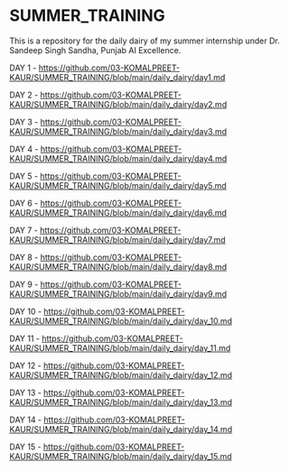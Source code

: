 # SUMMER_TRAINING
This is a repository for the daily dairy of my summer internship under Dr. Sandeep Singh Sandha, Punjab AI Excellence.

DAY 1 - https://github.com/03-KOMALPREET-KAUR/SUMMER_TRAINING/blob/main/daily_dairy/day1.md

DAY 2 - https://github.com/03-KOMALPREET-KAUR/SUMMER_TRAINING/blob/main/daily_dairy/day2.md

DAY 3 - https://github.com/03-KOMALPREET-KAUR/SUMMER_TRAINING/blob/main/daily_dairy/day3.md  

DAY 4 - https://github.com/03-KOMALPREET-KAUR/SUMMER_TRAINING/blob/main/daily_dairy/day4.md

DAY 5 - https://github.com/03-KOMALPREET-KAUR/SUMMER_TRAINING/blob/main/daily_dairy/day5.md

DAY 6 - https://github.com/03-KOMALPREET-KAUR/SUMMER_TRAINING/blob/main/daily_dairy/day6.md

DAY 7 - https://github.com/03-KOMALPREET-KAUR/SUMMER_TRAINING/blob/main/daily_dairy/day7.md

DAY 8 - https://github.com/03-KOMALPREET-KAUR/SUMMER_TRAINING/blob/main/daily_dairy/day8.md

DAY 9 - https://github.com/03-KOMALPREET-KAUR/SUMMER_TRAINING/blob/main/daily_dairy/day9.md

DAY 10 - https://github.com/03-KOMALPREET-KAUR/SUMMER_TRAINING/blob/main/daily_dairy/day_10.md

DAY 11 - https://github.com/03-KOMALPREET-KAUR/SUMMER_TRAINING/blob/main/daily_dairy/day_11.md  

DAY 12 - https://github.com/03-KOMALPREET-KAUR/SUMMER_TRAINING/blob/main/daily_dairy/day_12.md

DAY 13 - https://github.com/03-KOMALPREET-KAUR/SUMMER_TRAINING/blob/main/daily_dairy/day_13.md

DAY 14 - https://github.com/03-KOMALPREET-KAUR/SUMMER_TRAINING/blob/main/daily_dairy/day_14.md

DAY 15 - https://github.com/03-KOMALPREET-KAUR/SUMMER_TRAINING/blob/main/daily_dairy/day_15.md
